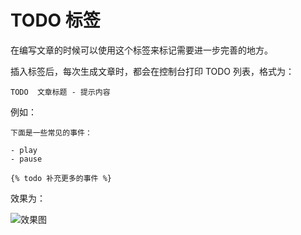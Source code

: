 # TODO 标签

在编写文章的时候可以使用这个标签来标记需要进一步完善的地方。

插入标签后，每次生成文章时，都会在控制台打印 TODO 列表，格式为：

`TODO  文章标题 - 提示内容`

例如：

```
下面是一些常见的事件：

- play
- pause

{% todo 补充更多的事件 %}
```

效果为：

![效果图](https://i.loli.net/2020/08/12/QflqmOcNeCIJ1rz.jpg)
